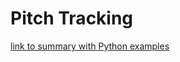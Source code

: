 # Pitch Tracking

[link to summary with Python examples](https://github.com/liang-chen/MIR/blob/master/src/pitch_detection_methods.ipynb)

